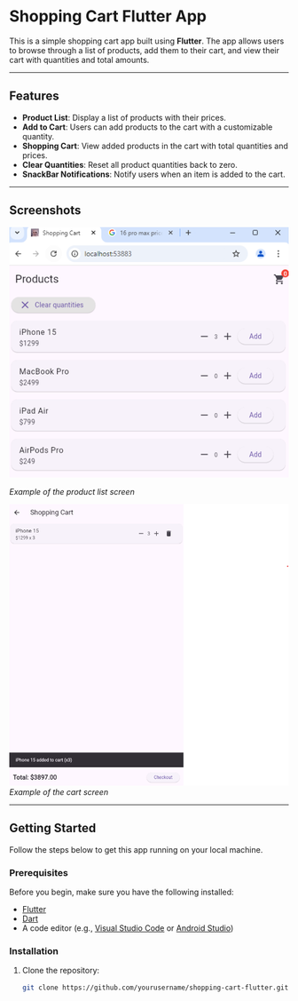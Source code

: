 # Shopping Cart Flutter App

This is a simple shopping cart app built using **Flutter**. The app allows users to browse through a list of products, add them to their cart, and view their cart with quantities and total amounts.

---

## Features

- **Product List**: Display a list of products with their prices.
- **Add to Cart**: Users can add products to the cart with a customizable quantity.
- **Shopping Cart**: View added products in the cart with total quantities and prices.
- **Clear Quantities**: Reset all product quantities back to zero.
- **SnackBar Notifications**: Notify users when an item is added to the cart.

---

## Screenshots

![Product List Screen](assets/screenshots/product_list.png)

_Example of the product list screen_

![Cart Screen](assets/screenshots/cart_screen.png)
_Example of the cart screen_

---

## Getting Started

Follow the steps below to get this app running on your local machine.

### Prerequisites

Before you begin, make sure you have the following installed:

- [Flutter](https://flutter.dev/docs/get-started/install)
- [Dart](https://dart.dev/get-dart)
- A code editor (e.g., [Visual Studio Code](https://code.visualstudio.com/) or [Android Studio](https://developer.android.com/studio))

### Installation

1. Clone the repository:

   ```bash
   git clone https://github.com/yourusername/shopping-cart-flutter.git
